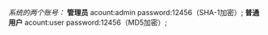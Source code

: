 _系统的两个账号：_
**管理员** acount:admin password:12456（SHA-1加密）;
**普通用户** acount:user password:12456（MD5加密）;